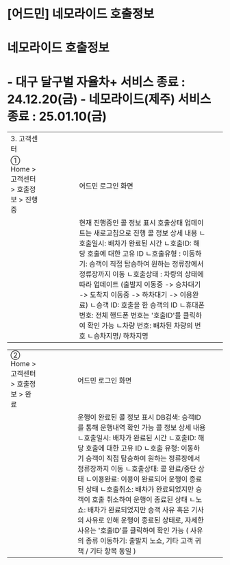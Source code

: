 # [어드민] 네모라이드 호출정보

**네모라이드 호출정보**
==============

**- 대구 달구벌 자율차+ 서비스 종료 : 24.12.20(금)** **- 네모라이드(제주) 서비스 종료 : 25.01.10(금)**
===========================================================================

|  |  |  |  |  |  |  |  |  |
| --- | --- | --- | --- | --- | --- | --- | --- | --- |
| 3. 고객센터 | | | | | | | | |
| ① Home > 고객센터 > 호출정보 > 진행중 | | | | | | 어드민 로그인 화면 | | |
|  | | | | | | 현재 진행중인 콜 정보 표시  호출상태 업데이트는 새로고침으로 진행  콜 정보 상세 내용  ㄴ호출일시: 배차가 완료된 시간 ㄴ호출ID: 해당 호출에 대한 고유 ID ㄴ호출유형 : 이동하기: 승객이 직접 탑승하여 원하는 정류장에서 정류장까지 이동 ㄴ호출상태 : 차량의 상태에 따라 업데이트 (출발지 이동중 -> 승차대기 -> 도착지 이동중 -> 하차대기 -> 이용완료) ㄴ승객 ID: 호출을 한 승객의 ID ㄴ휴대폰 번호: 전체 핸드폰 번호는 '호출ID'를 클릭하여 확인 가능 ㄴ차량 번호: 배차된 차량의 번호 ㄴ승차지명/ 하차지명 | | |

|  |  |  |  |  |  |  |  |  |
| --- | --- | --- | --- | --- | --- | --- | --- | --- |
| ② Home > 고객센터 > 호출정보 > 완료 | | | | | | 어드민 로그인 화면 | | |
|  | | | | | | 운행이 완료된 콜 정보 표시 DB검색: 승객ID를 통해 운행내역 확인 가능  콜 정보 상세 내용 ㄴ호출일시: 배차가 완료된 시간  ㄴ호출ID: 해당 호출에 대한 고유 ID ㄴ호출 유형: 이동하기 승객이 직접 탑승하여 원하는 정류장에서 정류장까지 이동 ㄴ호출상태: 콜 완료/중단 상태 ㄴ이용완료: 이용이 완료되어 운행이 종료된 상태 ㄴ호출취소: 배차가 완료되었지만 승객이 호출 취소하여 운행이 종료된 상태 ㄴ노쇼: 배차가 완료되었지만 승객 사유 혹은 기사의 사유로 인해 운행이 종료된 상태로, 자세한 사유는 '호출ID'를 클릭하여 확인 가능 ( 사유의 종류 이동하기: 출발지 노쇼, 기타 고객 귀책 / 기타 항목 동일 ) | | |